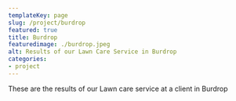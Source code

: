 ```yaml
---
templateKey: page
slug: /project/burdrop
featured: true
title: Burdrop
featuredimage: ./burdrop.jpeg
alt: Results of our Lawn Care Service in Burdrop
categories:
- project
---
```

These are the results of our Lawn care service at a client in Burdrop


